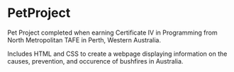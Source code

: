 # PetProject

Pet Project completed when earning Certificate IV in Programming from North Metropolitan TAFE in Perth, Western Australia.

Includes HTML and CSS to create a webpage displaying information on the causes, prevention, and occurence of bushfires
in Australia.
